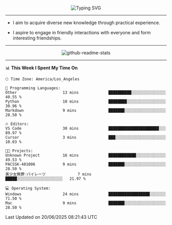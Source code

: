 <p align="center">
  <img src="https://readme-typing-svg.demolab.com?font=Fira+Code&weight=500&size=32&duration=2500&pause=1600&center=true&vCenter=true&random=false&width=1024&height=64&lines=Hi+there+%F0%9F%91%8B;I'm+delighted+you+could+make+it+here+%F0%9F%8E%89;I'm+Harry%2C+a+college+student+still+finding+my+way" alt="Typing SVG" />
</p>


---


- I aim to acquire diverse new knowledge through practical experience.

- I aspire to engage in friendly interactions with everyone and form interesting friendships.


---


<p align="center">
  <img src="https://github-readme-stats.vercel.app/api?username=Harry-Jing&show_icons=true" alt="github-readme-stats"/>
</p>


---

<!--START_SECTION:waka-->
📊 **This Week I Spent My Time On** 

```text
🕑︎ Time Zone: America/Los_Angeles

💬 Programming Languages: 
Other                    13 mins             ██████████░░░░░░░░░░░░░░░   40.55 % 
Python                   10 mins             ████████░░░░░░░░░░░░░░░░░   30.96 % 
Markdown                 9 mins              ███████░░░░░░░░░░░░░░░░░░   28.50 % 

🔥 Editors: 
VS Code                  30 mins             ██████████████████████░░░   89.97 % 
Cursor                   3 mins              ███░░░░░░░░░░░░░░░░░░░░░░   10.03 % 

🐱‍💻 Projects: 
Unknown Project          16 mins             ████████████░░░░░░░░░░░░░   49.53 % 
PACSSK-401006            9 mins              ███████░░░░░░░░░░░░░░░░░░   28.50 % 
美少女無罪♡パイレーツ              7 mins              █████░░░░░░░░░░░░░░░░░░░░   21.97 % 

💻 Operating System: 
Windows                  24 mins             ██████████████████░░░░░░░   71.50 % 
Mac                      9 mins              ███████░░░░░░░░░░░░░░░░░░   28.50 % 
```


 Last Updated on 20/06/2025 08:21:43 UTC
<!--END_SECTION:waka-->
